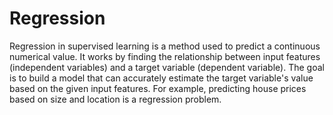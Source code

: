 # Regression

Regression in supervised learning is a method used to predict a continuous numerical value. It works by finding the relationship between input features (independent variables) and a target variable (dependent variable). The goal is to build a model that can accurately estimate the target variable's value based on the given input features. For example, predicting house prices based on size and location is a regression problem.